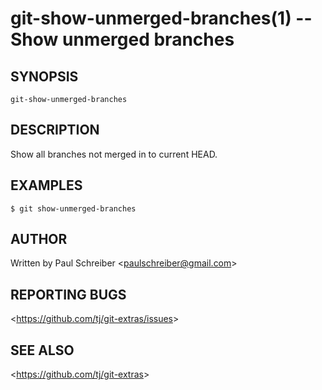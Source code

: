 git-show-unmerged-branches(1) -- Show unmerged branches
=======================================================

## SYNOPSIS

`git-show-unmerged-branches`

## DESCRIPTION

  Show all branches not merged in to current HEAD.

## EXAMPLES

    $ git show-unmerged-branches

## AUTHOR

Written by Paul Schreiber &lt;<paulschreiber@gmail.com>&gt;

## REPORTING BUGS

&lt;<https://github.com/tj/git-extras/issues>&gt;

## SEE ALSO

&lt;<https://github.com/tj/git-extras>&gt;
